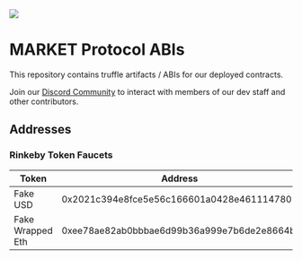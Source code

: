 <img src="https://github.com/MARKETProtocol/dApp/blob/master/src/img/MARKETProtocol-Light.png?raw=true" align="middle">

# MARKET Protocol ABIs

This repository contains truffle artifacts / ABIs for our deployed contracts.

Join our [Discord Community](https://marketprotocol.io/discord) to interact with members of our dev staff and other contributors.


## Addresses
  
### Rinkeby Token Faucets
| Token  | Address |
| ------ | -----   |
| Fake USD | 0x2021c394e8fce5e56c166601a0428e4611147802 |
| Fake Wrapped Eth | 0xee78ae82ab0bbbae6d99b36a999e7b6de2e8664b |
